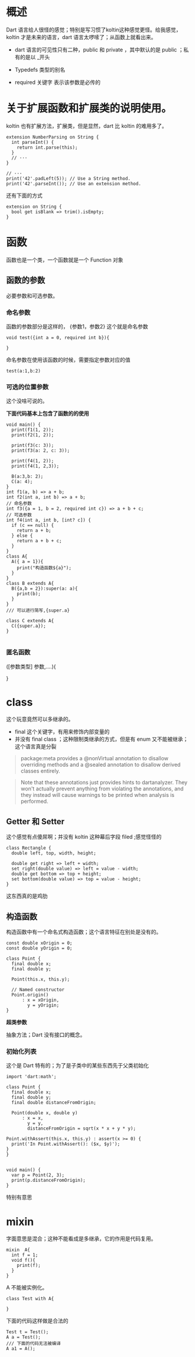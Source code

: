 #  概述


Dart 语言给人很怪的感觉；特别是写习惯了koltin这种感觉更怪。给我感觉，koltin 才是未来的语言，dart 语言太啰嗦了；从函数上就看出来。


- dart 语言的可见性只有二种，public 和 private ，其中默认的是 public ；私有的是以 _开头
- Typedefs  类型的别名

- required  关键字 表示该参数是必传的
  

# 关于扩展函数和扩展类的说明使用。

koltin 也有扩展方法，扩展类，但是显然，dart 比 koltin 的难用多了。

```
extension NumberParsing on String {
  int parseInt() {
    return int.parse(this);
  }
  // ···
}

// ···
print('42'.padLeft(5)); // Use a String method.
print('42'.parseInt()); // Use an extension method.
```

还有下面的方式
```
extension on String {
  bool get isBlank => trim().isEmpty;
}
```

# 函数

函数也是一个类，一个函数就是一个 Function 对象

## 函数的参数


必要参数和可选参数。


### 命名参数

函数的参数部分是这样的， {参数1，参数2}  这个就是命名参数

```
void test({int a = 0, required int b}){

}
```

命名参数在使用该函数的时候，需要指定参数对应的值
```
test(a:1,b:2)
```
### 可选的位置参数

这个没啥可说的。

**下面代码基本上包含了函数的的使用**

```
void main() {
  print(f1(1, 2));
  print(f2(1, 2));

  print(f3(c: 3));
  print(f3(a: 2, c: 3));
  
  print(f4(1, 2));
  print(f4(1, 2,3));

  B(a:3,b: 2);
  C(a: 4);
}
int f1(a, b) => a + b;
int f2(int a, int b) => a + b;
// 命名参数
int f3({a = 1, b = 2, required int c}) => a + b + c;
// 可选参数
int f4(int a, int b, [int? c]) {
  if (c == null) {
    return a + b;
  } else {
    return a + b + c;
  }
}
class A{
  A({ a = 1}){
    print("构造函数${a}");
  }
}
class B extends A{
  B({a,b = 2}):super(a: a){
    print(b);
  }
}
/// 可以进行简写,{super.a}

class C extends A{
  C({super.a});
}


```

### 匿名函数

([参数类型] 参数,....){

}

# class 

这个玩意竟然可以多继承的。

- final 这个关键字，有用来修饰内部变量的
- 并没有 final class ；这种限制类继承的方式，但是有 enum 又不能被继承；这个语言真是分裂
> package:meta provides a @nonVirtual annotation to disallow overriding methods and a @sealed annotation to disallow derived classes entirely.

> Note that these annotations just provides hints to dartanalyzer. They won't actually prevent anything from violating the annotations, and they instead will cause warnings to be printed when analysis is performed.



## Getter 和 Setter

这个感觉有点傻屌啊；并没有 koltin 这种幕后字段 filed ;感觉怪怪的

```
class Rectangle {
  double left, top, width, height;

  double get right => left + width;
  set right(double value) => left = value - width;
  double get bottom => top + height;
  set bottom(double value) => top = value - height;
}

```

这东西真的是鸡肋


## 构造函数


构造函数中有一个命名式构造函数；这个语言特征在别处是没有的。

```
const double xOrigin = 0;
const double yOrigin = 0;

class Point {
  final double x;
  final double y;

  Point(this.x, this.y);

  // Named constructor
  Point.origin()
      : x = xOrigin,
        y = yOrigin;
}
```

**超类参数**


抽象方法；Dart 没有接口的概念。

### 初始化列表

这个是 Dart 特有的；为了是子类中的某些东西先于父类初始化

```
import 'dart:math';

class Point {
  final double x;
  final double y;
  final double distanceFromOrigin;

  Point(double x, double y)
      : x = x,
        y = y,
        distanceFromOrigin = sqrt(x * x + y * y);

Point.withAssert(this.x, this.y) : assert(x >= 0) {
  print('In Point.withAssert(): ($x, $y)');
}
}


void main() {
  var p = Point(2, 3);
  print(p.distanceFromOrigin);
}
``` 

特别有意思

# mixin

字面意思是混合；这种不能看成是多继承，它的作用是代码复用。

```
mixin  A{
  int f = 1;
  void f(){
    print(f);
  }
}
```

A 不能被实例化。

```
class Test with A{

}
```

下面的代码这样做是合法的

```
Test t = Test();
A a = Test();
/// 下面的代码无法被编译
A a1 = A();
```
